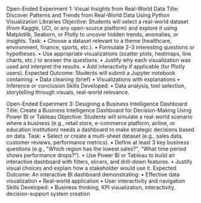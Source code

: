Open-Ended Experiment 1:
Visual Insights from Real-World Data
Title: Discover Patterns and Trends from Real-World Data Using Python Visualization Libraries
Objective:
Students will select a real-world dataset (from Kaggle, UCI, or any open-source platform) and explore it using Matplotlib, Seaborn, or Plotly to uncover hidden trends, anomalies, or insights.
Task:
•	Choose a dataset relevant to a theme (healthcare, environment, finance, sports, etc.).
•	Formulate 2–3 interesting questions or hypotheses.
•	Use appropriate visualizations (scatter plots, heatmaps, line charts, etc.) to answer the questions.
•	Justify why each visualization was used and interpret the results.
•	Add interactivity if applicable (for Plotly users).
Expected Outcome:
Students will submit a Jupyter notebook containing:
•	Data cleaning (brief)
•	Visualizations with explanations
•	Inference or conclusion
Skills Developed:
•	Data analysis, tool selection, storytelling through visuals, real-world relevance.



Open-Ended Experiment 3:
Designing a Business Intelligence Dashboard
Title: Create a Business Intelligence Dashboard for Decision-Making Using Power BI or Tableau
Objective:
Students will simulate a real-world scenario where a business (e.g., retail store, e-commerce platform, airline, or education institution) needs a dashboard to make strategic decisions based on data.
Task:
•	Select or create a multi-sheet dataset (e.g., sales data, customer reviews, performance metrics).
•	Define at least 3 key business questions (e.g., "Which region has the lowest sales?", "What time period shows performance drops?").
•	Use Power BI or Tableau to build an interactive dashboard with filters, slicers, and drill-down features.
•	Justify visual choices and explain how a stakeholder would use it.
Expected Outcome:
An interactive BI dashboard demonstrating:
•	Effective data visualization
•	Real-world application
•	User interactivity and navigation
Skills Developed:
•	Business thinking, KPI visualization, interactivity, decision-support system creation
